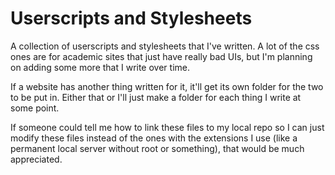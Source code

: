 # Userscripts and Stylesheets
A collection of userscripts and stylesheets that I've written. A lot of the css ones are for academic sites that just have really bad UIs, but I'm planning on adding some more that I write over time.

If a website has another thing written for it, it'll get its own folder for the two to be put in. Either that or I'll just make a folder for each thing I write at some point.

If someone could tell me how to link these files to my local repo so I can just modify these files instead of the ones with the extensions I use (like a permanent local server without root or something), that would be much appreciated.
